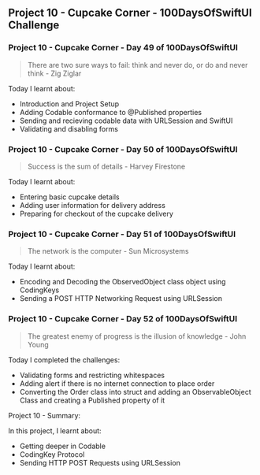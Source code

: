 ## Project 10 - Cupcake Corner - 100DaysOfSwiftUI Challenge

### Project 10 - Cupcake Corner - Day 49 of 100DaysOfSwiftUI

> There are two sure ways to fail: think and never do, or do and never think - Zig Ziglar 

Today I learnt about:

- Introduction and Project Setup
- Adding Codable conformance to @Published properties
- Sending and recieving codable data with URLSession and SwiftUI
- Validating and disabling forms

### Project 10 - Cupcake Corner - Day 50 of 100DaysOfSwiftUI

> Success is the sum of details - Harvey Firestone

Today I learnt about:

- Entering basic cupcake details
- Adding user information for delivery address
- Preparing for checkout of the cupcake delivery

### Project 10 - Cupcake Corner - Day 51 of 100DaysOfSwiftUI

> The network is the computer - Sun Microsystems

Today I learnt about:

- Encoding and Decoding the ObservedObject class object using CodingKeys
- Sending a POST HTTP Networking Request using URLSession

### Project 10 - Cupcake Corner - Day 52 of 100DaysOfSwiftUI

> The greatest enemy of progress is the illusion of knowledge - John Young

Today I completed the challenges:

- Validating forms and restricting whitespaces
- Adding alert if there is no internet connection to place order
- Converting the Order class into struct and adding an ObservableObject Class and creating a Published property of it

Project 10 - Summary:

In this project, I learnt about:

- Getting deeper in Codable
- CodingKey Protocol
- Sending HTTP POST Requests using URLSession

